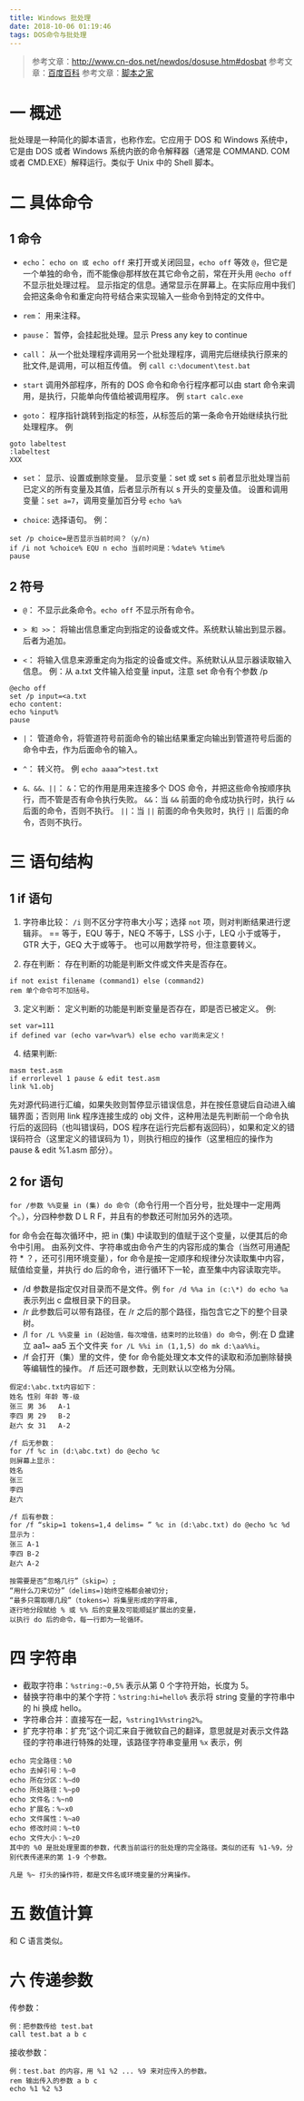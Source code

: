 ```yaml
---
title: Windows 批处理
date: 2018-10-06 01:19:46
tags: DOS命令与批处理
---
```

> 参考文章：http://www.cn-dos.net/newdos/dosuse.htm#dosbat
参考文章：[百度百科](https://baike.baidu.com/item/%E6%89%B9%E5%A4%84%E7%90%86/1448600?fr=aladdin)
参考文章：[脚本之家](https://www.jb51.net/article/93171.htm)

# 一 概述
批处理是一种简化的脚本语言，也称作宏。它应用于 DOS 和 Windows 系统中，它是由 DOS 或者 Windows 系统内嵌的命令解释器（通常是 COMMAND. COM 或者 CMD.EXE）解释运行。类似于 Unix 中的 Shell 脚本。

# 二 具体命令
## 1 命令
- `echo`：
`echo on 或 echo off` 来打开或关闭回显，`echo off` 等效 `@`，但它是一个单独的命令，而不能像@那样放在其它命令之前，常在开头用 `@echo off` 不显示批处理过程。
显示指定的信息。通常显示在屏幕上。在实际应用中我们会把这条命令和重定向符号结合来实现输入一些命令到特定的文件中。

- `rem`：
用来注释。

- `pause`：
暂停，会挂起批处理。显示 Press any key to continue

- `call`：
从一个批处理程序调用另一个批处理程序，调用完后继续执行原来的批文件,是调用，可以相互传值。
例 `call c:\document\test.bat`

- `start`
调用外部程序，所有的 DOS 命令和命令行程序都可以由 start 命令来调用，是执行，只能单向传值给被调用程序。
例 `start calc.exe`

- `goto`：
程序指针跳转到指定的标签，从标签后的第一条命令开始继续执行批处理程序。
例
```
goto labeltest
:labeltest
XXX
```

- `set`：
显示、设置或删除变量。
显示变量：set 或 set s 前者显示批处理当前已定义的所有变量及其值，后者显示所有以 s 开头的变量及值。
设置和调用变量：`set a=7`，调用变量加百分号 `echo %a%`

- `choice`:
选择语句。
例：
```
set /p choice=是否显示当前时间？（y/n)
if /i not %choice% EQU n echo 当前时间是：%date% %time%
pause
```

## 2 符号
- `@`：
不显示此条命令。`echo off` 不显示所有命令。

- `> 和 >>`：
将输出信息重定向到指定的设备或文件。系统默认输出到显示器。后者为追加。

- `<`：
将输入信息来源重定向为指定的设备或文件。系统默认从显示器读取输入信息。
例：从 a.txt 文件输入给变量 input，注意 set 命令有个参数 /p
```
@echo off
set /p input=<a.txt
echo content:
echo %input%
pause
```

- `|`：
管道命令，将管道符号前面命令的输出结果重定向输出到管道符号后面的命令中去，作为后面命令的输入。

- `^`：
转义符。
例 `echo aaaa^>test.txt`

- `&、&&、||`：
`&`：它的作用是用来连接多个 DOS 命令，并把这些命令按顺序执行，而不管是否有命令执行失败。
`&&`：当 `&&` 前面的命令成功执行时，执行 `&&` 后面的命令，否则不执行。
`||`：当 `||` 前面的命令失败时，执行 `||` 后面的命令，否则不执行。

# 三 语句结构
## 1 if 语句
1. 字符串比较：
`/i` 则不区分字符串大小写；选择 `not` 项，则对判断结果进行逻辑非。
== 等于，EQU 等于，NEQ 不等于，LSS 小于，LEQ 小于或等于，GTR 大于，GEQ 大于或等于。
也可以用数学符号，但注意要转义。

2. 存在判断：
存在判断的功能是判断文件或文件夹是否存在。
```
if not exist filename (command1) else (command2)
rem 单个命令可不加括号。 
```

3. 定义判断：
定义判断的功能是判断变量是否存在，即是否已被定义。
例:
```
set var=111
if defined var (echo var=%var%) else echo var尚未定义！
```

4. 结果判断:
```
masm test.asm
if errorlevel 1 pause & edit test.asm
link %1.obj
```
先对源代码进行汇编，如果失败则暂停显示错误信息，并在按任意键后自动进入编辑界面；否则用 link 程序连接生成的 obj 文件，这种用法是先判断前一个命令执行后的返回码（也叫错误码，DOS 程序在运行完后都有返回码），如果和定义的错误码符合（这里定义的错误码为 1），则执行相应的操作（这里相应的操作为 pause & edit %1.asm 部分）。

## 2 for 语句
`for /参数 %%变量 in (集) do 命令`（命令行用一个百分号，批处理中一定用两个。），分四种参数 D L R F，并且有的参数还可附加另外的选项。

for 命令会在每次循环中，把 in (集) 中读取到的值赋于这个变量，以便其后的命令中引用。
由系列文件、字符串或由命令产生的内容形成的集合（当然可用通配符 * ？，还可引用环境变量），for 命令是按一定顺序和规律分次读取集中内容，赋值给变量，并执行 do 后的命令，进行循环下一轮，直至集中内容读取完毕。

- /d 参数是指定仅对目录而不是文件。例 `for /d %%a in (c:\*) do echo %a` 表示列出 c 盘根目录下的目录。
- /r 此参数后可以带有路径，在 /r 之后的那个路径，指包含它之下的整个目录树。
- /l `for /L %%变量 in (起始值，每次增值，结束时的比较值) do 命令`，例:在 D 盘建立 aa1~ aa5 五个文件夹 `for /L %%i in (1,1,5) do mk d:\aa%%i`。
- /f 会打开（集）里的文件，使 for 命令能处理文本文件的读取和添加删除替换等编辑性的操作。 /f 后还可跟参数，无则默认以空格为分隔。
```
假定d:\abc.txt内容如下：
姓名 性别 年龄 等-级
张三 男 36   A-1
李四 男 29   B-2
赵六 女 31   A-2

/f 后无参数：
for /f %c in (d:\abc.txt) do @echo %c
则屏幕上显示：
姓名
张三
李四
赵六

/f 后有参数：
for /f “skip=1 tokens=1,4 delims= ” %c in (d:\abc.txt) do @echo %c %d
显示为：
张三 A-1
李四 B-2
赵六 A-2

按需要是否“忽略几行”（skip=）;
“用什么刀来切分”（delims=)始终空格都会被切分;
“最多只需取哪几段”（tokens=）将集里形成的字符串,
逐行地分段赋给 % 或 %% 后的变量及可能顺延扩展出的变量，
以执行 do 后的命令，每一行即为一轮循环。
```

# 四 字符串
- 截取字符串：`%string:~0,5%` 表示从第 0 个字符开始，长度为 5。
- 替换字符串中的某个字符：`%string:hi=hello%` 表示将 string 变量的字符串中的 hi 换成 hello。
- 字符串合并：直接写在一起，`%string1%%string2%`。
- 扩充字符串：扩充”这个词汇来自于微软自己的翻译，意思就是对表示文件路径的字符串进行特殊的处理，该路径字符串变量用 `%x` 表示，例
```
echo 完全路径：%0
echo 去掉引号：%~0
echo 所在分区：%~d0
echo 所处路径：%~p0
echo 文件名：%~n0
echo 扩展名：%~x0
echo 文件属性：%~a0
echo 修改时间：%~t0
echo 文件大小：%~z0
其中的 %0 是批处理里面的参数，代表当前运行的批处理的完全路径。类似的还有 %1-%9，分别代表传递来的第 1-9 个参数。

凡是 %~ 打头的操作符，都是文件名或环境变量的分离操作。
```

# 五 数值计算
和 C 语言类似。

# 六 传递参数
传参数：
```
例：把参数传给 test.bat
call test.bat a b c 
```

接收参数：
```
例：test.bat 的内容，用 %1 %2 ... %9 来对应传入的参数。
rem 输出传入的参数 a b c
echo %1 %2 %3
```